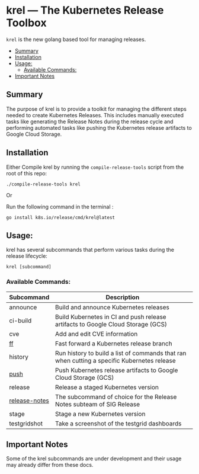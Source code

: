 # krel — The Kubernetes Release Toolbox

`krel` is the new golang based tool for managing releases.

- [Summary](#summary)
- [Installation](#installation)
- [Usage:](#usage)
  - [Available Commands:](#available-commands)
- [Important Notes](#important-notes)

## Summary

The purpose of krel is to provide a toolkit for managing the different steps needed to create
Kubernetes Releases. This includes manually executed tasks like generating the Release Notes during the release cycle and performing automated tasks like pushing the Kubernetes release artifacts to Google Cloud Storage.

## Installation

Either Compile krel by running the `compile-release-tools` script from the root of this repo:

```shell
./compile-release-tools krel
```
Or

Run the following command in the terminal :

```
go install k8s.io/release/cmd/krel@latest
```

## Usage:

krel has several subcommands that perform various tasks during the release lifecycle:

`krel [subcommand]`

### Available Commands:

| Subcommand                          | Description                                                                                 |
| ----------------------------------- | --------------------------------------------------------------------------------------------|
| announce                            | Build and announce Kubernetes releases                                                      |
| ci-build                            | Build Kubernetes in CI and push release artifacts to Google Cloud Storage (GCS)             |
| cve                                 | Add and edit CVE information                                                                |
| [ff](ff.md)                         | Fast forward a Kubernetes release branch                                                    |
| history                             | Run history to build a list of commands that ran when cutting a specific Kubernetes release |
| [push](push.md)                     | Push Kubernetes release artifacts to Google Cloud Storage (GCS)                             |
| release                             | Release a staged Kubernetes version                                                         |
| [release-notes](release-notes.md)   | The subcommand of choice for the Release Notes subteam of SIG Release                       |
| stage                               | Stage a new Kubernetes version                                                              |
| testgridshot                        | Take a screenshot of the testgrid dashboards                                                |

## Important Notes

Some of the krel subcommands are under development and their usage may already differ from these docs.
